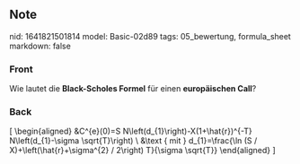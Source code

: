 ## Note
nid: 1641821501814
model: Basic-02d89
tags: 05_bewertung, formula_sheet
markdown: false

### Front
Wie lautet die <b>Black-Scholes Formel</b> für einen
<b>europäischen Call</b>?

### Back
\[
\begin{aligned}
&C^{e}(0)=S N\left(d_{1}\right)-X(1+\hat{r})^{-T} N\left(d_{1}-\sigma \sqrt{T}\right) \\
&\text { mit } d_{1}=\frac{\ln (S / X)+\left(\hat{r}+\sigma^{2} / 2\right) T}{\sigma \sqrt{T}}
\end{aligned}
\]

